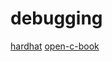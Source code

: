 # debugging

[hardhat](https://github.com/NomicFoundation/hardhat)
[open-c-book](https://github.com/tinyclub/open-c-book)
